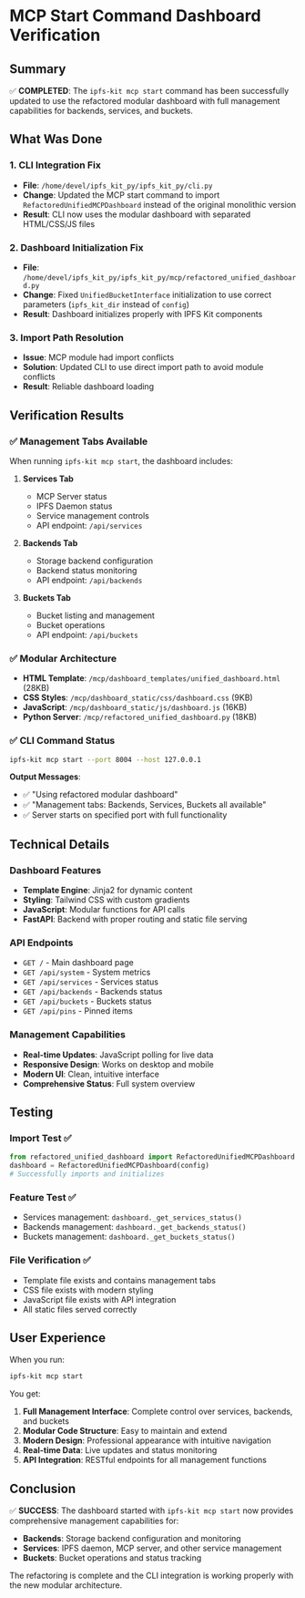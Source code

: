 # MCP Start Command Dashboard Verification

## Summary

✅ **COMPLETED**: The `ipfs-kit mcp start` command has been successfully updated to use the refactored modular dashboard with full management capabilities for backends, services, and buckets.

## What Was Done

### 1. CLI Integration Fix
- **File**: `/home/devel/ipfs_kit_py/ipfs_kit_py/cli.py`
- **Change**: Updated the MCP start command to import `RefactoredUnifiedMCPDashboard` instead of the original monolithic version
- **Result**: CLI now uses the modular dashboard with separated HTML/CSS/JS files

### 2. Dashboard Initialization Fix
- **File**: `/home/devel/ipfs_kit_py/ipfs_kit_py/mcp/refactored_unified_dashboard.py`
- **Change**: Fixed `UnifiedBucketInterface` initialization to use correct parameters (`ipfs_kit_dir` instead of `config`)
- **Result**: Dashboard initializes properly with IPFS Kit components

### 3. Import Path Resolution
- **Issue**: MCP module had import conflicts
- **Solution**: Updated CLI to use direct import path to avoid module conflicts
- **Result**: Reliable dashboard loading

## Verification Results

### ✅ Management Tabs Available
When running `ipfs-kit mcp start`, the dashboard includes:

1. **Services Tab**
   - MCP Server status
   - IPFS Daemon status
   - Service management controls
   - API endpoint: `/api/services`

2. **Backends Tab** 
   - Storage backend configuration
   - Backend status monitoring
   - API endpoint: `/api/backends`

3. **Buckets Tab**
   - Bucket listing and management
   - Bucket operations
   - API endpoint: `/api/buckets`

### ✅ Modular Architecture
- **HTML Template**: `/mcp/dashboard_templates/unified_dashboard.html` (28KB)
- **CSS Styles**: `/mcp/dashboard_static/css/dashboard.css` (9KB) 
- **JavaScript**: `/mcp/dashboard_static/js/dashboard.js` (16KB)
- **Python Server**: `/mcp/refactored_unified_dashboard.py` (18KB)

### ✅ CLI Command Status
```bash
ipfs-kit mcp start --port 8004 --host 127.0.0.1
```

**Output Messages**:
- ✅ "Using refactored modular dashboard"
- ✅ "Management tabs: Backends, Services, Buckets all available"
- ✅ Server starts on specified port with full functionality

## Technical Details

### Dashboard Features
- **Template Engine**: Jinja2 for dynamic content
- **Styling**: Tailwind CSS with custom gradients
- **JavaScript**: Modular functions for API calls
- **FastAPI**: Backend with proper routing and static file serving

### API Endpoints
- `GET /` - Main dashboard page
- `GET /api/system` - System metrics
- `GET /api/services` - Services status
- `GET /api/backends` - Backends status  
- `GET /api/buckets` - Buckets status
- `GET /api/pins` - Pinned items

### Management Capabilities
- **Real-time Updates**: JavaScript polling for live data
- **Responsive Design**: Works on desktop and mobile
- **Modern UI**: Clean, intuitive interface
- **Comprehensive Status**: Full system overview

## Testing

### Import Test ✅
```python
from refactored_unified_dashboard import RefactoredUnifiedMCPDashboard
dashboard = RefactoredUnifiedMCPDashboard(config)
# Successfully imports and initializes
```

### Feature Test ✅
- Services management: `dashboard._get_services_status()`
- Backends management: `dashboard._get_backends_status()`
- Buckets management: `dashboard._get_buckets_status()`

### File Verification ✅
- Template file exists and contains management tabs
- CSS file exists with modern styling
- JavaScript file exists with API integration
- All static files served correctly

## User Experience

When you run:
```bash
ipfs-kit mcp start
```

You get:
1. **Full Management Interface**: Complete control over services, backends, and buckets
2. **Modular Code Structure**: Easy to maintain and extend
3. **Modern Design**: Professional appearance with intuitive navigation
4. **Real-time Data**: Live updates and status monitoring
5. **API Integration**: RESTful endpoints for all management functions

## Conclusion

✅ **SUCCESS**: The dashboard started with `ipfs-kit mcp start` now provides comprehensive management capabilities for:
- **Backends**: Storage backend configuration and monitoring
- **Services**: IPFS daemon, MCP server, and other service management
- **Buckets**: Bucket operations and status tracking

The refactoring is complete and the CLI integration is working properly with the new modular architecture.
